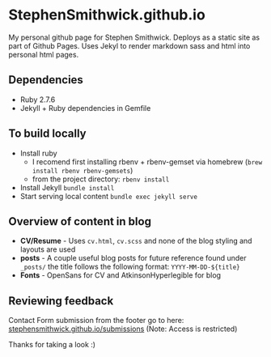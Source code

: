 # StephenSmithwick.github.io

My personal github page for Stephen Smithwick.  Deploys as a static site as part of Github Pages.  Uses Jekyl to render markdown sass and html
into personal html pages.

## Dependencies
- Ruby 2.7.6
- Jekyll + Ruby dependencies in Gemfile

## To build locally
- Install ruby 
  - I recomend first installing rbenv + rbenv-gemset via homebrew (`brew install rbenv rbenv-gemsets`)
  - from the project directory: `rbenv install`
- Install Jekyll `bundle install`
- Start serving local content `bundle exec jekyll serve`


## Overview of content in blog
- **CV/Resume** - Uses `cv.html`, `cv.scss` and none of the blog styling and layouts are used
- **posts** - A couple useful blog posts for future reference found under `_posts/` the title follows the following format: `YYYY-MM-DD-${title}`
- **Fonts** - OpenSans for CV and AtkinsonHyperlegible for blog

## Reviewing feedback
Contact Form submission from the footer go to here: [stephensmithwick.github.io/submissions](https://docs.google.com/spreadsheets/d/1JKbfmLUuQCjdYEyA0UPPoTFH158ZPrFjYEwnQ_4DIs4) (Note: Access is restricted)

Thanks for taking a look :)
